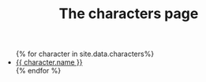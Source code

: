 ﻿---
layout: character
title: The characters page
---

<ul>
    {% for character in site.data.characters%}
        <li><a href="">{{ character.name }}</a></li>
    {% endfor %}
</ul>